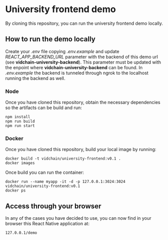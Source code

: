 # University frontend demo

By cloning this repository, you can run the university frontend demo locally.

## How to run the demo locally

Create your *.env* file copying *.env.example* and update *REACT_APP_BACKEND_URL* parameter with the backend of this demo url (see **vidchain-university-backend**). This parameter must be updated with the enpoint where **vidchain-university-backend** can be found. In *.env.example* the backend is tunneled through ngrok to the localhost running the backend as well.

### Node

Once you have cloned this repository, obtain the necessary dependencies so the artifacts can be build and run:

```
npm install
npm run build
npm run start
```

### Docker

Once you have cloned this repository, build your local image by running:

```
docker build -t vidchain/university-frontend:v0.1 .
docker images
```

Once build you can run the container:
```
docker run --name myapp -it -d -p 127.0.0.1:3024:3024 vidchain/university-frontend:v0.1
docker ps
```

## Access through your browser

In any of the cases you have decided to use, you can now find in your browser this React Native application at:

```
127.0.0.1/demo
```